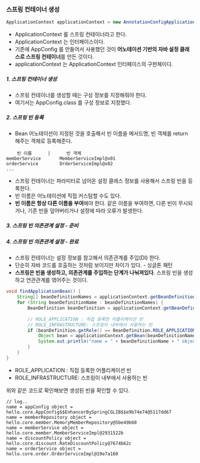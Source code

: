 ### 스프링 컨테이너 생성
```java
ApplicationContext applicationContext = new AnnotationConfigApplicationContext(AppConfig.class);
```
- ApplicationContext 를 스프링 컨테이너라고 한다.
- ApplicationContext 는 인터페이스이다.
- 기존에 AppConfig 를 만들어서 사용했던 것이 **어노테이션 기반의 자바 설정 클래스로 스프링 컨테이너**를 만든 것이다.
- applicationContext 는 ApplicationContext 인터페이스의 구현체이다.

##### 1. 스프링 컨테이너 생성
- 스프링 컨테이너를 생성할 때는 구성 정보를 지정해줘야 한다.
- 여기서는 AppConfig.class 를 구성 정보로 지정했다.

##### 2. 스프링 빈 등록
- Bean 어노테이션이 지정된 것을 호출해서 빈 이름을 메서드명, 빈 객체를 return 해주는 객체로 등록해준다.
```
	빈 이름      |      빈 객체
memberService       MemberServiceImpl@x01
orderService        OrderServiceImpl@x02
...
```
- 스프링 컨테이너는 파라미터로 넘어온 설정 클래스 정보를 사용해서 스프링 빈을 등록한다.
- 빈 이름은 어노테이션에 직접 커스텀할 수도 있다.
- **빈 이름은 항상 다른 이름을 부여**해야 한다. 같은 이름을 부여하면, 다른 빈이 무시되거나, 기존 빈을 덮어버리거나 설정에 따라 오류가 발생한다.
##### 3. 스프링 빈 의존관계 설정 - 준비
##### 4. 스프링 빈 의존관계 설정 - 완료
- 스프링 컨테이너는 설정 정보를 참고해서 의존관계를 주입(DI) 한다.
- 단순히 자바 코드를 호출하는 것처럼 보이지만 차이가 있다. - 싱글톤 패턴
- **스프링은 빈을 생성하고, 의존관계를 주입하는 단계가 나눠져있다**. 스프링 빈을 생성하고 연관관계를 엮어주는 것이다.


```java
void findApplicationBean() {  
    String[] beanDefinitionNames = applicationContext.getBeanDefinitionNames();  
    for (String beanDefinitionName : beanDefinitionNames) {  
        BeanDefinition beanDefinition = applicationContext.getBeanDefinition(beanDefinitionName);  
  
        // ROLE_APPLICATION : 직접 등록한 어플리케이션 빈  
        // ROLE_INFRASTRUCTURE: 스프링이 내부에서 사용하는 빈  
        if (beanDefinition.getRole() == BeanDefinition.ROLE_APPLICATION) {  
            Object bean = applicationContext.getBean(beanDefinitionName);  
            System.out.println("name = " + beanDefinitionName + " object = " + bean);  
        }  
    }  
}
```

- ROLE_APPLICATION : 직접 등록한 어플리케이션 빈
- ROLE_INFRASTRUCTURE: 스프링이 내부에서 사용하는 빈

위와 같은 코드로 확인해보면 생성된 빈을 확인할 수 있다.
```
// log..
name = appConfig object = hello.core.AppConfig$$EnhancerBySpringCGLIB$$e9b74e74@5117dd67
name = memberRepository object = hello.core.member.MemoryMemberRepository@5be49b60
name = memberService object = hello.core.member.MemberServiceImpl@2931522b
name = discountPolicy object = hello.core.discount.RateDiscountPolicy@7674b62c
name = orderService object = hello.core.order.OrderServiceImpl@19e7a160
```
